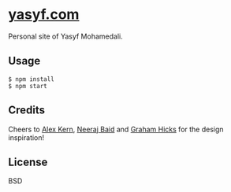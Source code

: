 # [yasyf.com](http://www.yasyf.com)

Personal site of Yasyf Mohamedali.

## Usage

    $ npm install
    $ npm start

## Credits

Cheers to [Alex Kern](https://kern.io/), [Neeraj Baid](http://www.neeraj.io/) and [Graham Hicks](http://grahamhicks.com/) for the design inspiration!

## License

BSD
